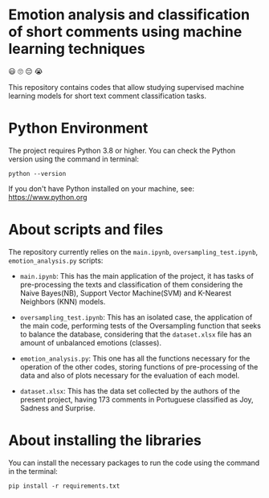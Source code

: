 # Emotion analysis and classification of short comments using machine learning techniques

:smiley: :roll_eyes: :pensive: :sob:

This repository contains codes that allow studying supervised machine learning models for short text comment classification tasks.

# Python Environment

The project requires Python 3.8 or higher.
You can check the Python version using the command in terminal:
```
python --version
```
If you don't have Python installed on your machine, see: https://www.python.org

# About scripts and files

The repository currently relies on the `main.ipynb`, `oversampling_test.ipynb`, `emotion_analysis.py` scripts:
* `main.ipynb`: This has the main application of the project, it has tasks of pre-processing the texts and classification of them considering the Naive Bayes(NB), Support Vector Machine(SVM) and K-Nearest Neighbors (KNN) models.

* `oversampling_test.ipynb`: This has an isolated case, the application of the main code, performing tests of the Oversampling function that seeks to balance the database, considering that the `dataset.xlsx` file has an amount of unbalanced emotions (classes).

* `emotion_analysis.py`: This one has all the functions necessary for the operation of the other codes, storing functions of pre-processing of the data and also of plots necessary for the evaluation of each model.

* `dataset.xlsx`: This has the data set collected by the authors of the present project, having 173 comments in Portuguese classified as Joy, Sadness and Surprise.

# About installing the libraries

You can install the necessary packages to run the code using the command in the terminal:
```
pip install -r requirements.txt
```
